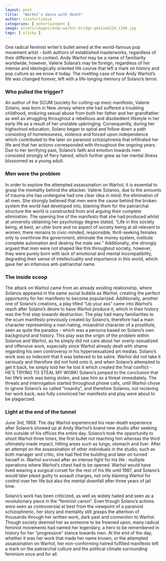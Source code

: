 ```yaml
---
layout: post
title:  "Warhol's dance with death"
author: ninafortikova
categories: [ entertainment ]
image: assets/images/andy-warhol-bridge-gda13a6229_1280.jpg
tags: [ sticky ]
---
```


One radical feminist writer’s bullet aimed at the world-famous pop movement artist  - both authors of established masterworks, regardless of their difference in context. Andy Warhol may be a name of familiarity worldwide, however, Valerie Solana’s may be foreign, regardless of her intense and ideologically oriented life course that left a mark on history and pop culture as we know it today. The rivetting case of how Andy Warhol’s life was changed forever, left with a life-longing memory of Solano’s terror.

### Who pulled the trigger?

An author of the SCUM (society for cutting-up men) manifesto, Valerie Solano, was born in New Jersey where she had suffered a troubling childhood, enduring sexual abuse from both her father and her grandfather as well as struggling throughout a rebellious and disobedient lifestyle in her early life as a result of her unstable upbringing. Consequently, during her highschool education, Solano began to spiral and follow down a path consisting of homelessness, violence and forced-upon independence which contributed to the later on paranoid schizophrenia that infiltrated her life and that her actions corresponded with throughout the ongoing years. Due to her terrifying past, Solano’s faith and emotion towards men consisted strongly of fiery hatred, which further grew as her mental illness blossomed as a young adult. 

### Men were the problem

In order to explore the attempted assassination on Warhol, it is essential to grasp the  mentality behind the attacker. Valerie Solanos, due to the amounts of trauma she has undergone had one clear idea in mind: the elimination of all men. She strongly believed that men were the cause behind the broken system the world had developed into, blaming them for the patriarchal structure the world is constructed from and arguing their complete elimination. The opening line of the manifesto that she had produced whilst at university obtaining her psychology degree stated, “Life in this society being, at best, an utter bore and no aspect of society being at all relevant to women, there remains to civic-minded, responsible, thrill-seeking females only to overthrow the government, eliminate the money system, institute complete automation and destroy the male sex.” Additionally, she strongly argued that men were not shaped like this throughout society, however, they were purely born with lack of emotional and mental incompatibility, degrading their sense of intellectuality and importance in this world, which gave her an infamous anti-patriarchal name.

### The inside scoop

The attack on Warhol came from an already existing relationship, where Solanos appeared in the same social bubble as Warhol, creating the perfect opportunity for her manifesto to become popularized. Additionally, another one of  Solano’s creations, a play titled “Up your ass” came into Warhol’s reach after Solano’s desire to have Warhol produce it, which in their history was the first step towards destruction. The play had many familiarities to the scum manifesto previously created by Solano’s, therefore had a main character representing a man-hating, misandrist character of a prostitute, seen as quite the paradox - which was a persona based on Solano’s own background and history. This play was the origin of the problem within Solanos and Warhol, as he simply did not care about her overly-sexualized and offensive work, especially since Warhol already dealt with shame regarding  his own controversy in his hypersexualized art medias. Solano’s work was so indecent that it was believed to be satire. Warhol did not take it seriously and therefore did not hold onto it, and when Solano’s attempted to get it back, he simply told her he lost it which created the final conflict - HE’S TRYING TO STEAL MY WORK!  Solano’s jumped to the conclusion that her life’s work was being stolen, and saw him as a threat immediately. The threats and interrogation started throughout phone calls, until Warhol chose to ignore Solano’s so called “insanity”, and therefore Solanos, not recieving her work back, was fully convinced her manifesto and play were about to be plagiarized.

### Light at the end of the tunnel

June 3rd, 1968. The day Warhol experienced his near-death experience after Solano’s showed up at Andy Warhol’s brand new studio after seeking him outside of his offices the entire day. 	Solano’s took the opportunity to shoot Warhol three times, the first bullet not reaching him whereas the third ultimately made impact, hitting areas such as lungs, stomach and liver. After an attempt on the assassination of other individuals in the studio, such as both manager and critic, she had fled the building and later on turned herself in. Warhol survived after an intense fight for his life : multiple operations where Warhol’s chest had to be opened. Warhol would have lived wearing a surgical corset for the rest of his life until 1987, and Solano’s would later plead guilty to assault charges, not only blaming Warhol for control over her life but also the mental downfall after three years of jail time.

Solano’s work has been criticized, as well as widely hailed and seen as a revolutionary piece in the “feminist canon”. Even though Solano’s actions were seen as controversial at best from the viewpoint of a paranoid schizophrenic, her story and mentality still grasps the attention of thousands through her written work, dark past and connection to Warhol. Though society deemed her as someone to be frowned upon, many radical feminist movements had named her legendary, a hero to be remembered in history for her “progressive” stance towards men. At the end of the day, whether it was her work that made her name known, or the attempted assassination on Warhol, her non-conforming hatred fulfilled manifesto left a mark on the patriarchal culture and the political climate surrounding feminism once and for all.
